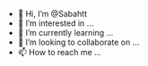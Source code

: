 - 👋 Hi, I’m @Sabahtt
- 👀 I’m interested in ...
- 🌱 I’m currently learning ...
- 💞️ I’m looking to collaborate on ...
- 📫 How to reach me ...

<!---
Sabahtt/Sabahtt is a ✨ special ✨ repository because its `README.md` (this file) appears on your GitHub profile.
You can click the Preview link to take a look at your changes.
--->
